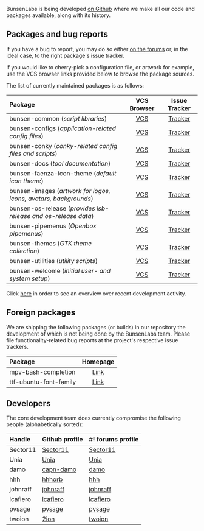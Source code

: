 BunsenLabs is being developed [on Github](https://github.com/BunsenLabs)
where we make all our code and packages available, along with its
history.

## Packages and bug reports

If you have a bug to report, you may do so either [on the
forums](http://crunchbang.org/forums) or, in the ideal case, to the right
package's issue tracker.

If you would like to cherry-pick a configuration file, or artwork for
example, use the VCS browser links provided below to browse the package
sources.

The list of currently maintained packages is as follows:

| Package                                                         | VCS Browser                                                   | Issue Tracker                                                           | 
|:----------------------------------------------------------------|:-------------------------------------------------------------:|:-----------------------------------------------------------------------:|
|bunsen-common (*script libraries*)                               | [VCS](https://github.com/bunsenlabs/bunsen-common)            | [Tracker](https://github.com/BunsenLabs/bunsen-common/issues)           |
|bunsen-configs (*application-related config files*)              | [VCS](https://github.com/bunsenlabs/bunsen-configs)           | [Tracker](https://github.com/BunsenLabs/bunsen-configs/issues)          |
|bunsen-conky (*conky-related config files and scripts*)          | [VCS](https://github.com/bunsenlabs/bunsen-conky)             | [Tracker](https://github.com/BunsenLabs/bunsen-conky/issues)            |
|bunsen-docs (*tool documentation*)                               | [VCS](https://github.com/bunsenlabs/bunsen-docs)              | [Tracker](https://github.com/BunsenLabs/bunsen-docs/issues)             |
|bunsen-faenza-icon-theme (*default icon theme*)                  | [VCS](https://github.com/bunsenlabs/bunsen-faenza-icon-theme) | [Tracker](https://github.com/BunsenLabs/bunsen-faenza-icon-theme/issues)|
|bunsen-images (*artwork for logos, icons, avatars, backgrounds*) | [VCS](https://github.com/bunsenlabs/bunsen-images)            | [Tracker](https://github.com/BunsenLabs/bunsen-images/issues)           |
|bunsen-os-release (*provides lsb-release and os-release data*)   | [VCS](https://github.com/bunsenlabs/bunsen-os-release)        | [Tracker](https://github.com/BunsenLabs/bunsen-os-release/issues)       |
|bunsen-pipemenus (*Openbox pipemenus*)                           | [VCS](https://github.com/bunsenlabs/bunsen-pipemenus)         | [Tracker](https://github.com/BunsenLabs/bunsen-pipemenus/issues)        |
|bunsen-themes (*GTK theme collection*)                           | [VCS](https://github.com/bunsenlabs/bunsen-themes)            | [Tracker](https://github.com/BunsenLabs/bunsen-themes/issues)           |
|bunsen-utilities (*utility scripts*)                             | [VCS](https://github.com/bunsenlabs/bunsen-utilities)         | [Tracker](https://github.com/BunsenLabs/bunsen-utilities/issues)        |
|bunsen-welcome (*initial user- and system setup*)                | [VCS](https://github.com/bunsenlabs/bunsen-welcome)           | [Tracker](https://github.com/BunsenLabs/bunsen-welcome/issues)          |

Click [here](gitlog.html) in order to see an overview over recent development activity.

## Foreign packages

We are shipping the following packages (or builds) in our repository the
development of which is not being done by the BunsenLabs team. Please
file functionality-related bug reports at the project's respective issue
trackers.

| Package                 | Homepage                                                                  |
|:------------------------|:-------------------------------------------------------------------------:|
|mpv-bash-completion      |[Link](https://2ion.github.io/mpv-bash-completion)                         |
|ttf-ubuntu-font-family   |[Link](http://packages.ubuntu.com/source/vivid/ubuntu-font-family-sources) |

## Developers

The core development team does currently compromise the following
people (alphabetically sorted):

| Handle                           | Github profile                             | #! forums profile                                               |
|:---------------------------------|:-------------------------------------------|:----------------------------------------------------------------|
| Sector11                         | [Sector11](https://github.com/Sector11)    | [Sector11](http://crunchbang.org/forums/profile.php?id=5745)    |
| Unia                             | [Unia](https://github.com/Unia)            | [Unia](http://crunchbang.org/forums/profile.php?id=6505)        |
| damo                             | [capn-damo](https://github.com/capn-damo)  | [damo](http://crunchbang.org/forums/profile.php?id=12994)       |
| hhh                              | [hhhorb](https://github.com/hhhorb)        | [hhh](http://crunchbang.org/forums/profile.php?id=6659)         |
| johnraff                         | [johnraff](https://github.com/johnraff)    | [johnraff](http://crunchbanglinux.org/forums/profile.php?id=353)|
| lcafiero                         | [lcafiero](https://github.com/lcafiero)    | [lcafiero](http://crunchbang.org/forums/profile.php?id=11295)   |
| pvsage                           | [pvsage](https://github.com/pvsage)        | [pvsage](http://crunchbang.org/forums/profile.php?id=3596)      |
| twoion                           | [2ion](https://github.com/2ion)            | [twoion](http://crunchbang.org/forums/profile.php?id=16384)     |
